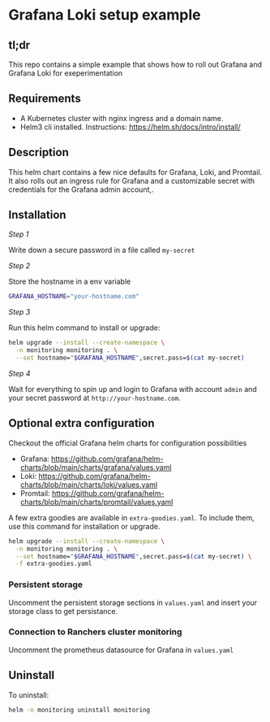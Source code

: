 Grafana Loki setup example
==========================

tl;dr
-----
This repo contains a simple example that shows how to roll out Grafana and Grafana Loki for exeperimentation


Requirements
------------
- A Kubernetes cluster with nginx ingress and a domain name.
- Helm3 cli installed. Instructions: https://helm.sh/docs/intro/install/


Description
-----------
This helm chart contains a few nice defaults for Grafana, Loki, and Promtail.
It also rolls out an ingress rule for Grafana and a customizable secret with
credentials for the Grafana admin account,.


Installation
------------

*Step 1*

Write down a secure password in a file called `my-secret`

*Step 2*

Store the hostname in a env variable
```bash
GRAFANA_HOSTNAME="your-hostname.com"
```

*Step 3*

Run this helm command to install or upgrade:
```bash
helm upgrade --install --create-namespace \
  -n monitoring monitoring . \
  --set hostname="$GRAFANA_HOSTNAME",secret.pass=$(cat my-secret)
```

*Step 4*

Wait for everything to spin up and login to Grafana with account `admin` and your secret password at `http://your-hostname.com`.


Optional extra configuration
----------------------------
Checkout the official Grafana helm charts for configuration possibilities
- Grafana: https://github.com/grafana/helm-charts/blob/main/charts/grafana/values.yaml
- Loki: https://github.com/grafana/helm-charts/blob/main/charts/loki/values.yaml
- Promtail: https://github.com/grafana/helm-charts/blob/main/charts/promtail/values.yaml

A few extra goodies are available in `extra-goodies.yaml`.
To include them, use this command for installation or upgrade.

```bash
helm upgrade --install --create-namespace \
  -n monitoring monitoring . \
  --set hostname="$GRAFANA_HOSTNAME",secret.pass=$(cat my-secret) \
  -f extra-goodies.yaml
```

### Persistent storage
Uncomment the persistent storage sections in `values.yaml` and insert your storage class to get persistance.

### Connection to Ranchers cluster monitoring
Uncomment the prometheus datasource for Grafana in `values.yaml`


Uninstall
---------
To uninstall:
```bash
helm -n monitoring uninstall monitoring
```
